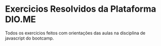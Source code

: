 # Exercicios Resolvidos da Plataforma DIO.ME

Todos os exercicios feitos com orientações das aulas na disciplina de javascript do bootcamp.
